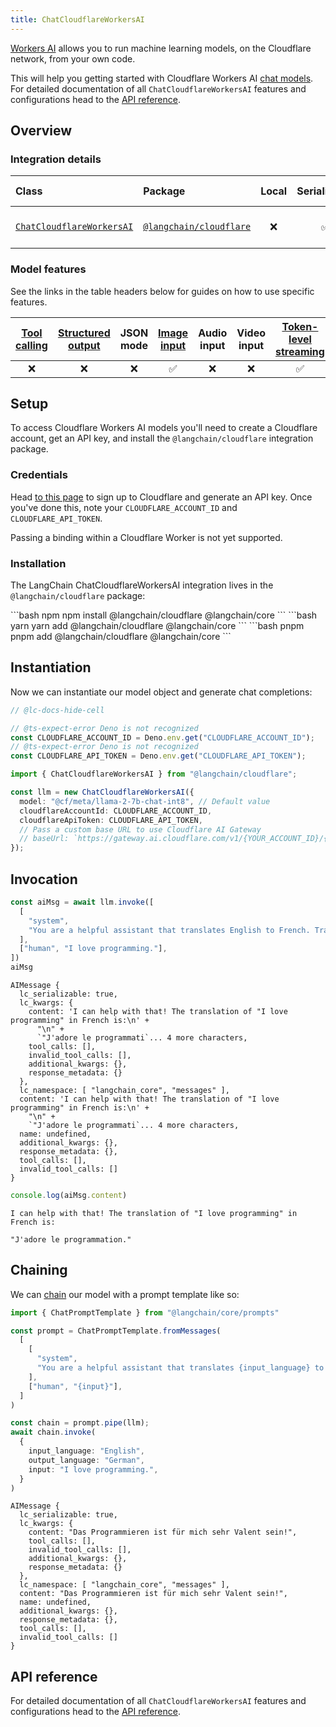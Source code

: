 ```yaml
---
title: ChatCloudflareWorkersAI
---
```


[Workers AI](https://developers.cloudflare.com/workers-ai/) allows you to run machine learning models, on the Cloudflare network, from your own code.

This will help you getting started with Cloudflare Workers AI [chat models](/oss/concepts/chat_models). For detailed documentation of all `ChatCloudflareWorkersAI` features and configurations head to the [API reference](https://api.js.langchain.com/classes/langchain_cloudflare.ChatCloudflareWorkersAI.html).

## Overview

### Integration details

| Class | Package | Local | Serializable | PY support | Downloads | Version |
| :--- | :--- | :---: | :---: |  :---: | :---: | :---: |
| [`ChatCloudflareWorkersAI`](https://api.js.langchain.com/classes/langchain_cloudflare.ChatCloudflareWorkersAI.html) | [`@langchain/cloudflare`](https://npmjs.com/@langchain/cloudflare) | ❌ | ✅ | ❌ | ![NPM - Downloads](https://img.shields.io/npm/dm/@langchain/cloudflare?style=flat-square&label=%20&) | ![NPM - Version](https://img.shields.io/npm/v/@langchain/cloudflare?style=flat-square&label=%20&) |

### Model features

See the links in the table headers below for guides on how to use specific features.

| [Tool calling](/oss/how-to/tool_calling) | [Structured output](/oss/how-to/structured_output/) | JSON mode | [Image input](/oss/how-to/multimodal_inputs/) | Audio input | Video input | [Token-level streaming](/oss/how-to/chat_streaming/) | [Token usage](/oss/how-to/chat_token_usage_tracking/) | [Logprobs](/oss/how-to/logprobs/) |
| :---: | :---: | :---: | :---: |  :---: | :---: | :---: | :---: | :---: |
| ❌ | ❌ | ❌ | ✅ | ❌ | ❌ | ✅ | ❌ | ❌ |

## Setup

To access Cloudflare Workers AI models you'll need to create a Cloudflare account, get an API key, and install the `@langchain/cloudflare` integration package.

### Credentials

Head [to this page](https://developers.cloudflare.com/workers-ai/) to sign up to Cloudflare and generate an API key. Once you've done this, note your `CLOUDFLARE_ACCOUNT_ID` and `CLOUDFLARE_API_TOKEN`.

Passing a binding within a Cloudflare Worker is not yet supported.

### Installation

The LangChain ChatCloudflareWorkersAI integration lives in the `@langchain/cloudflare` package:

<CodeGroup>
```bash npm
npm install @langchain/cloudflare @langchain/core
```
```bash yarn
yarn add @langchain/cloudflare @langchain/core
```
```bash pnpm
pnpm add @langchain/cloudflare @langchain/core
```
</CodeGroup>

## Instantiation

Now we can instantiate our model object and generate chat completions:

```typescript
// @lc-docs-hide-cell

// @ts-expect-error Deno is not recognized
const CLOUDFLARE_ACCOUNT_ID = Deno.env.get("CLOUDFLARE_ACCOUNT_ID");
// @ts-expect-error Deno is not recognized
const CLOUDFLARE_API_TOKEN = Deno.env.get("CLOUDFLARE_API_TOKEN");
```

```typescript
import { ChatCloudflareWorkersAI } from "@langchain/cloudflare";

const llm = new ChatCloudflareWorkersAI({
  model: "@cf/meta/llama-2-7b-chat-int8", // Default value
  cloudflareAccountId: CLOUDFLARE_ACCOUNT_ID,
  cloudflareApiToken: CLOUDFLARE_API_TOKEN,
  // Pass a custom base URL to use Cloudflare AI Gateway
  // baseUrl: `https://gateway.ai.cloudflare.com/v1/{YOUR_ACCOUNT_ID}/{GATEWAY_NAME}/workers-ai/`,
});
```

## Invocation

```typescript
const aiMsg = await llm.invoke([
  [
    "system",
    "You are a helpful assistant that translates English to French. Translate the user sentence.",
  ],
  ["human", "I love programming."],
])
aiMsg
```

```output
AIMessage {
  lc_serializable: true,
  lc_kwargs: {
    content: 'I can help with that! The translation of "I love programming" in French is:\n' +
      "\n" +
      `"J'adore le programmati`... 4 more characters,
    tool_calls: [],
    invalid_tool_calls: [],
    additional_kwargs: {},
    response_metadata: {}
  },
  lc_namespace: [ "langchain_core", "messages" ],
  content: 'I can help with that! The translation of "I love programming" in French is:\n' +
    "\n" +
    `"J'adore le programmati`... 4 more characters,
  name: undefined,
  additional_kwargs: {},
  response_metadata: {},
  tool_calls: [],
  invalid_tool_calls: []
}
```

```typescript
console.log(aiMsg.content)
```

```output
I can help with that! The translation of "I love programming" in French is:

"J'adore le programmation."
```

## Chaining

We can [chain](/oss/how-to/sequence/) our model with a prompt template like so:

```typescript
import { ChatPromptTemplate } from "@langchain/core/prompts"

const prompt = ChatPromptTemplate.fromMessages(
  [
    [
      "system",
      "You are a helpful assistant that translates {input_language} to {output_language}.",
    ],
    ["human", "{input}"],
  ]
)

const chain = prompt.pipe(llm);
await chain.invoke(
  {
    input_language: "English",
    output_language: "German",
    input: "I love programming.",
  }
)
```

```output
AIMessage {
  lc_serializable: true,
  lc_kwargs: {
    content: "Das Programmieren ist für mich sehr Valent sein!",
    tool_calls: [],
    invalid_tool_calls: [],
    additional_kwargs: {},
    response_metadata: {}
  },
  lc_namespace: [ "langchain_core", "messages" ],
  content: "Das Programmieren ist für mich sehr Valent sein!",
  name: undefined,
  additional_kwargs: {},
  response_metadata: {},
  tool_calls: [],
  invalid_tool_calls: []
}
```

## API reference

For detailed documentation of all `ChatCloudflareWorkersAI` features and configurations head to the [API reference](https://api.js.langchain.com/classes/langchain_cloudflare.ChatCloudflareWorkersAI.html).
